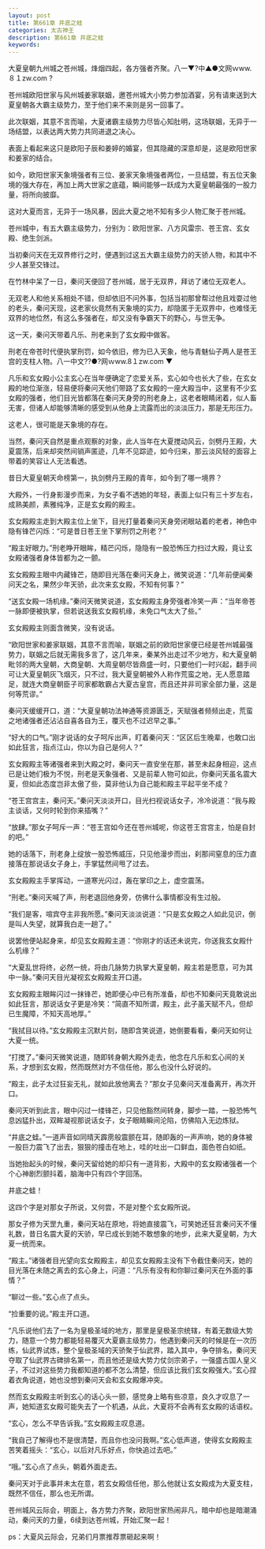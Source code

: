 ```yaml
---
layout: post
title: 第661章 井底之蛙
categories: 太古神王
description: 第661章 井底之蛙
keywords:
---
```


大夏皇朝九州城之苍州城，烽烟四起，各方强者齐聚。八一▼?中▲●文网ｗww.８１zw.com ?

苍州城欧阳世家与风州城姜家联姻，邀苍州城大小势力参加酒宴，另有请柬送到大夏皇朝各大霸主级势力，至于他们来不来则是另一回事了。

此次联姻，其意不言而喻，大夏诸霸主级势力尽皆心知肚明，这场联姻，无异于一场结盟，以表达两大势力共同进退之决心。

表面上看起来这只是欧阳子辰和姜婷的婚宴，但其隐藏的深意却是，这是欧阳世家和姜家的结合。

如今，欧阳世家天象境强者有三位、姜家天象境强者两位，一旦结盟，有五位天象境的强大存在，再加上两大世家之底蕴，瞬间能够一跃成为大夏皇朝最强的一股力量，将所向披靡。

这对大夏而言，无异于一场风暴，因此大夏之地不知有多少人物汇聚于苍州城。

苍州城中，有五大霸主级势力，分别为：欧阳世家、八方风雷宗、苍王宫、玄女殿、绝生剑派。

当初秦问天在无双界修行之时，便遇到过这五大霸主级势力的天骄人物，和其中不少人甚至交锋过。

在竹林中呆了一日，秦问天便回了苍州城，居于无双界，拜访了诸位无双老人。

无双老人和他关系相处不错，但却依旧不问外事，包括当初那曾帮过他且戏耍过他的老头，秦问天现，这老家伙竟然有天象境的实力，却隐匿于无双界中，也难怪无双界的地位然，有这么多强者在，却又没有争霸天下的野心，与世无争。

这一天，秦问天带着凡乐、刑老来到了玄女殿中做客。

刑老在帝苍时代便执掌刑罚，如今依旧，修为已入天象，他与青魅仙子两人是苍王宫的支柱人物。八一中文??●?网ｗww.8１zw.com ▼

凡乐和玄女殿小公主玄心在当年便确定了恋爱关系，玄心如今也长大了些，在玄女殿的地位渐涨，轻易便将秦问天他们带路了玄女殿的一座大殿当中，这里有不少玄女殿的强者，他们目光皆都落在秦问天身旁的刑老身上，这老者眼睛闭着，似人畜无害，但诸人却能够清晰的感受到从他身上流露而出的淡淡压力，那是无形压力。

这老人，很可能是天象境的存在。

当然，秦问天自然是重点观察的对象，此人当年在大夏搅动风云，剑劈丹王殿，大夏震荡，后来却突然间销声匿迹，几年不见踪迹，如今归来，那云淡风轻的面容上带着的笑容让人无法看透。

昔日大夏皇朝天命榜第一，执剑劈丹王殿的青年，如今到了哪一境界？

大殿外，一行身影漫步而来，为女子看不透她的年轻，表面上似只有三十岁左右，成熟美颜，素雅纯净，正是玄女殿的殿主。

玄女殿殿主走到大殿主位上坐下，目光打量着秦问天身旁闭眼站着的老者，神色中隐有锋芒闪烁：“可是昔日苍王坐下掌刑罚之刑老？”

“殿主好眼力。”刑老睁开眼眸，精芒闪烁，隐隐有一股恐怖压力扫过大殿，竟让玄女殿诸强者身体皆都为之一颤。

玄女殿殿主眼中内藏锋芒，随即目光落在秦问天身上，微笑说道：“几年前便闻秦问天之名，果然少年天骄，此次来玄女殿，不知有何事？”

“送玄女殿一场机缘。”秦问天微笑说道，玄女殿殿主身旁强者冷笑一声：“当年帝苍一脉即便被执掌，但若说送我玄女殿机缘，未免口气太大了些。”

玄女殿殿主则面含微笑，没有说话。

“欧阳世家和姜家联姻，其意不言而喻，联姻之前的欧阳世家便已经是苍州城最强势力，联姻之后就无需我多言了，这几年来，秦某外出走过不少地方，和大夏皇朝毗邻的两大皇朝，大商皇朝、大周皇朝尽皆鼎盛一时，只要他们一时兴起，翻手间可让大夏皇朝灰飞烟灭，只不过，我大夏皇朝被外人称作荒蛮之地，无人愿意踏足，就连大商皇朝臣子司家都敢霸占大夏古皇宫，而且还并非司家全部力量，这是何等荒谬。”

秦问天缓缓开口，道：“大夏皇朝功法神通等资源匮乏，天赋强者频频出走，荒蛮之地诸强者还沾沾自喜各自为王，覆灭也不过迟早之事。”

“好大的口气。”刚才说话的女子呵斥出声，盯着秦问天：“区区后生晚辈，也敢口出如此狂言，指点江山，你以为自己是何人？”

玄女殿殿主等诸强者来到大殿之时，秦问天一直安坐在那，甚至未起身相迎，这点已是让她们极为不悦，刑老是天象强者、又是前辈人物可如此，你秦问天虽名震大夏，但如此态度岂非太傲了些，莫非他认为自己能和殿主平起平坐不成？

“苍王宫宫主，秦问天。”秦问天淡淡开口，目光扫视说话女子，冷冷说道：“我与殿主谈话，又何时轮到你来插嘴？”

“放肆。”那女子呵斥一声：“苍王宫如今还在苍州城呢，你这苍王宫宫主，怕是自封的吧。”

她的话落下，刑老身上绽放一股恐怖威压，只见他漫步而出，刹那间窒息的压力直接落在那说话女子身上，手掌猛然间甩了过去。

玄女殿殿主手掌挥动，一道寒光闪过，轰在掌印之上，虚空震荡。

“刑老。”秦问天喊了声，刑老退回他身旁，仿佛什么事情都没有生过般。

“我们是客，喧宾夺主非我所愿。”秦问天淡淡说道：“只是玄女殿之人如此见识，倒是叫人失望，就算我白走一趟了。”

说罢他便站起身来，却见玄女殿殿主道：“你刚才的话还未说完，你送我玄女殿什么机缘？”

“大夏乱世将终，必然一统，将由几脉势力执掌大夏皇朝，殿主若是愿意，可为其中一脉。”秦问天目光凝视玄女殿殿主开口道。

玄女殿殿主眼眸闪过一抹锋芒，她即便心中已有所准备，却也不知秦问天竟敢说出如此狂言，那说话女子更是冷笑：“简直不知所谓，殿主，此子虽天赋不凡，但却已生魔障，不知天高地厚。”

“我拭目以待。”玄女殿殿主沉默片刻，随即含笑说道，她倒要看看，秦问天如何让大夏一统。

“打搅了。”秦问天微笑说道，随即转身朝大殿外走去，他念在凡乐和玄心间的关系，才想到玄女殿，然而既然对方不信任他，那么也没什么好说的。

“殿主，此子太过狂妄无礼，就如此放他离去？”那女子见秦问天准备离开，再次开口。

秦问天听到此言，眼中闪过一缕锋芒，只见他豁然间转身，脚步一踏，一股恐怖气息凶猛扑出，双眸凝视那说话女子，女子眼睛瞬间沦陷，仿佛陷入无边炼狱。

“井底之蛙。”一道声音如同晴天霹雳般震颤在耳，随即轰的一声声响，她的身体被一股巨力震飞了出去，狠狠的撞击在地上，哇的吐出一口鲜血，面色苍白如纸。

当她抬起头的时候，秦问天留给她的却只有一道背影，大殿中的玄女殿诸强者一个个心神剧烈颤抖着，脑海中只有四个字回荡。

井底之蛙！

这四个字是对那女子所说，又何尝，不是对整个玄女殿所说。

那女子修为天罡九重，秦问天站在原地，将她直接震飞，可笑她还狂言秦问天不懂礼数，昔日名震大夏的天骄，早已成长到她不敢想象的地步，此来大夏皇朝，为大夏一统而来。

“殿主。”诸强者目光望向玄女殿殿主，却见玄女殿殿主没有下令截住秦问天，她的目光落在未随之离去的玄心身上，问道：“凡乐有没有和你聊过秦问天在外面的事情？”

“聊过一些。”玄心点了点头。

“捡重要的说。”殿主开口道。

“凡乐说他们去了一名为皇极圣域的地方，那里是皇极圣宗统辖，有着无数级大势力，随意一个势力都能轻易覆灭大夏霸主级势力，他遇到秦问天的时候是在一次历练，仙武界试炼，整个皇极圣域的天骄聚于仙武界，踏入其中，争夺排名，秦问天夺取了仙武界古碑排名第一，而且他还是级大势力仗剑宗弟子，一强盛古国人皇义子，不过对这些势力我都知道的都不怎么清楚，但应该比我们玄女殿强大。”玄心捏着衣角说道，她也没想到秦问天会和玄女殿爆冲突。

然而玄女殿殿主听到玄心的话心头一颤，感觉身上略有些凉意，良久才叹息了一声，她知道玄女殿可能失去了一个机遇，从此，大夏将不会再有玄女殿的话语权。

“玄心，怎么不早告诉我。”玄女殿殿主叹息道。

“我自己了解得也不是很清楚，而且你也没问我啊。”玄心低声道，使得玄女殿殿主苦笑着摇头：“玄心，以后对凡乐好点，你快追过去吧。”

“哦。”玄心点了点头，朝着外面走去。

秦问天对于此事并未太在意，若玄女殿信任他，那么他就让玄女殿成为大夏支柱，既然不信任，那么也无所谓。

苍州城风云际会，明面上，各方势力齐聚，欧阳世家热闹非凡，暗中却也是暗潮涌动，秦问天的力量，6续到达苍州城，开始汇聚一起！

ps：大夏风云际会，兄弟们月票推荐票砸起来啊！

